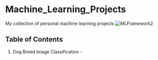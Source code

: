 # Machine_Learning_Projects
My collection of personal machine learning projects
![MLFramework2](https://github.com/user-attachments/assets/9312dd1e-0a8a-493d-b100-10de6c7e38a7)


## Table of Contents

1. Dog Breed Image Classification - 
